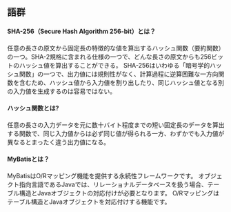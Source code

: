## 語群
#### SHA-256（Secure Hash Algorithm 256-bit）とは？
任意の長さの原文から固定長の特徴的な値を算出するハッシュ関数（要約関数）の一つ。SHA-2規格に含まれる仕様の一つで、どんな長さの原文からも256ビットのハッシュ値を算出することができる。
SHA-256はいわゆる「暗号学的ハッシュ関数」の一つで、出力値には規則性がなく、計算過程に逆算困難な一方向関数を含むため、ハッシュ値から入力値を割り出したり、同じハッシュ値となる別の入力値を生成するのは容易ではない。
#### ハッシュ関数とは?
任意の長さの入力データを元に数十バイト程度までの短い固定長のデータを算出する関数で、同じ入力値からは必ず同じ値が得られる一方、わずかでも入力値が異なるとまったく違う出力値になる。
#### MyBatisとは？
MyBatisはO/Rマッピング機能を提供する永続性フレームワークです。 
オブジェクト指向言語であるJavaでは、リレーショナルデータベースを扱う場合、テーブル構造とJavaオブジェクトの対応付けが必要となります。 
O/Rマッピングはテーブル構造とJavaオブジェクトを対応付けする機能です。
